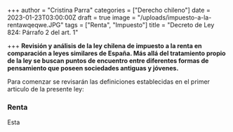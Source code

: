 +++
author = "Cristina Parra"
categories = ["Derecho chileno"]
date = 2023-01-23T03:00:00Z
draft = true
image = "/uploads/impuesto-a-la-rentawqeqwe.JPG"
tags = ["Renta", "Impuesto"]
title = "Decreto de Ley 824: Párrafo 2 del  art. 1"

+++
**Revisión y análisis de la ley chilena de impuesto a la renta en comparación a leyes similares de España. Más allá del tratamiento propio de la ley se buscan puntos de encuentro entre diferentes formas de pensamiento que poseen sociedades antiguas y jóvenes.** 

Para comenzar se revisarán las definiciones establecidas en el primer articulo de la presente ley:

### **Renta** 

Esta 